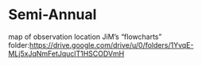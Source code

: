 # Semi-Annual
map of observation location
JiM’s “flowcharts” folder:https://drive.google.com/drive/u/0/folders/1YvqE-MLj5xJqNmFetJquclT1HSCODVmH
